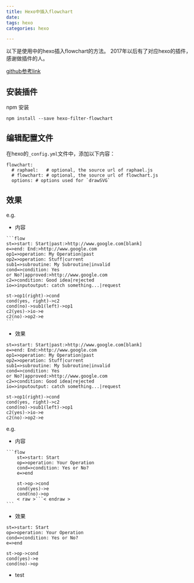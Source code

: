 ```yaml
---
title: Hexo中插入flowchart
date: 
tags: hexo
categories: hexo

---
```



以下是使用中的hexo插入flowchart的方法。
2017年以后有了对应hexo的插件，感谢做插件的人。

[github参考link](https://github.com/bubkoo/hexo-filter-flowchart)

## 安装插件
npm 安装
 ```
 npm install --save hexo-filter-flowchart
 ```
 
## 编辑配置文件
在hexo的`_config.yml`文件中，添加以下内容：
```
flowchart:
  # raphael:   # optional, the source url of raphael.js
  # flowchart: # optional, the source url of flowchart.js
  options: # options used for `drawSVG`
```


## 效果
e.g.
- 内容



````
```flow 
st=>start: Start|past:>http://www.google.com[blank]
e=>end: End:>http://www.google.com
op1=>operation: My Operation|past
op2=>operation: Stuff|current
sub1=>subroutine: My Subroutine|invalid
cond=>condition: Yes
or No?|approved:>http://www.google.com
c2=>condition: Good idea|rejected
io=>inputoutput: catch something...|request

st->op1(right)->cond
cond(yes, right)->c2
cond(no)->sub1(left)->op1
c2(yes)->io->e
c2(no)->op2->e
```
````



- 效果

```flow 
st=>start: Start|past:>http://www.google.com[blank]
e=>end: End:>http://www.google.com
op1=>operation: My Operation|past
op2=>operation: Stuff|current
sub1=>subroutine: My Subroutine|invalid
cond=>condition: Yes
or No?|approved:>http://www.google.com
c2=>condition: Good idea|rejected
io=>inputoutput: catch something...|request

st->op1(right)->cond
cond(yes, right)->c2
cond(no)->sub1(left)->op1
c2(yes)->io->e
c2(no)->op2->e
```
e.g.
- 内容

````
```flow
    st=>start: Start
    op=>operation: Your Operation
    cond=>condition: Yes or No?
    e=>end
    
    st->op->cond
    cond(yes)->e
    cond(no)->op
    < raw >```< endraw >
```
````



- 效果

```flow
st=>start: Start
op=>operation: Your Operation
cond=>condition: Yes or No?
e=>end

st->op->cond
cond(yes)->e
cond(no)->op
```


- test

